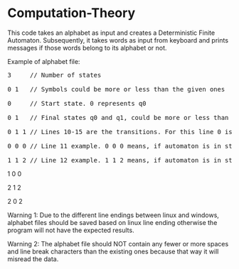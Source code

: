 # Computation-Theory
This code takes an alphabet as input and creates a Deterministic Finite Automaton. Subsequently, it takes words as input from keyboard and prints messages if those words belong to its alphabet or not.

Example of alphabet file:
<pre>
3     // Number of states

0 1   // Symbols could be more or less than the given ones

0     // Start state. 0 represents q0

0 1   // Final states q0 and q1, could be more or less than the given ones

0 1 1 // Lines 10-15 are the transitions. For this line 0 is current state, 1 is incoming input and 1 is next state

0 0 0 // Line 11 example. 0 0 0 means, if automaton is in state 0 (q0) with 0 as input it will stay to state 0 (q0)

1 1 2 // Line 12 example. 1 1 2 means, if automaton is in state 1 (q1) with 1 as input it will move to state 2 (q2)
</pre>

1 0 0

2 1 2

2 0 2

Warning 1: Due to the different line endings between linux and windows, alphabet files should be saved based on linux line ending otherwise the program will not have the expected results.

Warning 2: The alphabet file should NOT contain any fewer or more spaces and line break characters than the existing ones because that way it will misread the data.
